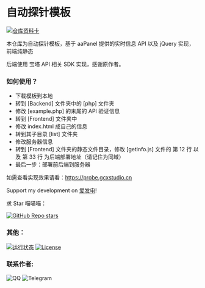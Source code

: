 # 自动探针模板

[![仓库资料卡](https://github-readme-stats.vercel.app/api/pin/?username=Gongcxgithub&repo=aapanel-probe&theme=default_repocard&show_owner=true)](https://github.com/Gongcxgithub/aapanel-probe)

本仓库为自动探针模板，基于 aaPanel 提供的实时信息 API 以及 jQuery 实现，前端纯静态

后端使用 宝塔 API 相关 SDK 实现，感谢原作者。

### 如何使用？

- 下载模板到本地
- 转到 [Backend] 文件夹中的 [php] 文件夹
- 修改 [example.php] 的末尾的 API 验证信息
- 转到 [Frontend] 文件夹中
- 修改 index.html 成自己的信息
- 转到其子目录 [list] 文件夹
- 修改服务器信息
- 转到 [Frontend] 文件夹的静态文件目录，修改 [getinfo.js] 文件的 第 12 行 以及 第 33 行 为后端部署地址（请记住为同域）
- 最后一步：部署前后端到服务器

如需查看实现效果请看：https://probe.gcxstudio.cn

Support my development on [爱发电](https://afdian.net/@GBCLStudio)!

求 Star 喵喵喵：

[![GitHub Repo stars](https://img.shields.io/github/stars/Gongcxgithub/aapanel-probe?label=%E6%9C%AC%E4%BB%93%E5%BA%93%20Star%20%E6%95%B0&logo=Github&color=orange&style=for-the-badge&labelColor=blue)](https://github.com/Gongcxgithub/aapanel-probe)

### 其他：

[![运行状态](https://img.shields.io/website?down_color=red&labelColor=blue&down_message=Offline%20%7C%20%E4%B8%8B%E7%BA%BF&label=DEMO%20%E6%BC%94%E7%A4%BA%E9%A1%B5%E8%BF%90%E8%A1%8C%E7%8A%B6%E6%80%81&style=for-the-badge&up_color=green&up_message=Online%20%7C%20%E5%9C%A8%E7%BA%BF&url=https://probe.gcxstudio.cn)](https://probe.gcxstudio.cn) [![License](https://img.shields.io/github/license/Gongcxgithub/aapanel-probe?color=orange&labelColor=blue&label=%E6%88%91%E4%BB%AC%E6%AD%A3%E5%9C%A8%E4%BD%BF%E7%94%A8&logo=MIT&style=for-the-badge)](https://mit-license.org/)

### 联系作者:

![QQ](https://img.shields.io/static/v1?label=%E8%85%BE%E8%AE%AF%20QQ&message=3175992523&color=orange&style=for-the-badge&labelColor=blue&logoColor=black&logo=Tencent%20QQ) ![Telegram](https://img.shields.io/static/v1?label=Telegram&message=@Gong_cx&color=blue&style=for-the-badge&labelColor=green&logo=telegram)
